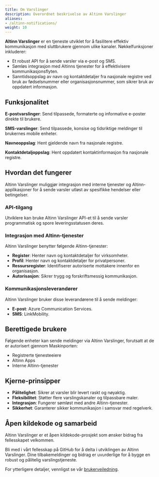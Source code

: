 ```yaml
---
title: Om Varslinger
description: Overordnet beskrivelse av Altinn Varslinger
aliases:
- /altinn-notifications/
weight: 10
---
```


**Altinn Varslinger** er en tjeneste utviklet for å fasilitere effektiv kommunikasjon med sluttbrukere gjennom ulike kanaler. Nøkkelfunksjoner inkluderer:

- Et robust API for å sende varsler via e-post og SMS.
- Sømløs integrasjon med Altinns tjenester for å effektivisere kommunikasjonsflyten.
- Sanntidsoppslag av navn og kontaktdetaljer fra nasjonale registre ved bruk av fødselsnummer eller organisasjonsnummer, som sikrer bruk av oppdatert informasjon.

## Funksjonalitet

**E-postvarslinger**: Send tilpassede, formaterte og informative e-poster direkte til brukere.

**SMS-varslinger**: Send tilpassede, konsise og tidsriktige meldinger til brukernes mobile enheter.

**Navneoppslag**: Hent gjeldende navn fra nasjonale registre.

**Kontaktdetaljoppslag**: Hent oppdatert kontaktinformasjon fra nasjonale registre.

## Hvordan det fungerer
Altinn Varslinger muliggjør integrasjon med interne tjenester og Altinn-applikasjoner for å sende varsler utløst av spesifikke hendelser eller betingelser.

### API-tilgang

Utviklere kan bruke Altinn Varslinger API-et til å sende varsler programmatisk og spore leveringsstatusen deres.

### Integrasjon med Altinn-tjenester

Altinn Varslinger benytter følgende Altinn-tjenester:

- **Register**: Henter navn og kontaktdetaljer for virksomheter.
- **Profil**: Henter navn og kontaktdetaljer for privatpersoner.
- **Ressursregister**: Identifiserer autoriserte mottakere innenfor en organisasjon.
- **Autorisasjon**: Sikrer trygg og forskriftsmessig kommunikasjon.

### Kommunikasjonsleverandører

Altinn Varslinger bruker disse leverandørene til å sende meldinger:

- **E-post**: Azure Communication Services.
- **SMS**: LinkMobility.

## Berettigede brukere

Følgende enheter kan sende meldinger via Altinn Varslinger, forutsatt at de er autorisert gjennom Maskinporten:

- Registrerte tjenesteeiere
- Altinn Apps
- Interne Altinn-tjenester

## Kjerne-prinsipper

- **Pålitelighet**: Sikrer at varsler blir levert raskt og nøyaktig.
- **Fleksibilitet**: Støtter flere varslingskanaler og tilpassbare maler.
- **Integrasjon**: Fungerer sømløst med andre Altinn-tjenester.
- **Sikkerhet**: Garanterer sikker kommunikasjon i samsvar med regelverk.

## Åpen kildekode og samarbeid

Altinn Varslinger er et åpen kildekode-prosjekt som ønsker bidrag fra fellesskapet velkommen.

Bli med i vårt fellesskap på GitHub for å delta i utviklingen av Altinn Varslinger. Dine tilbakemeldinger og bidrag er uvurderlige for å bygge en robust og pålitelig varslingstjeneste.

For ytterligere detaljer, vennligst se vår [brukerveiledning](/notifications/guides/).
